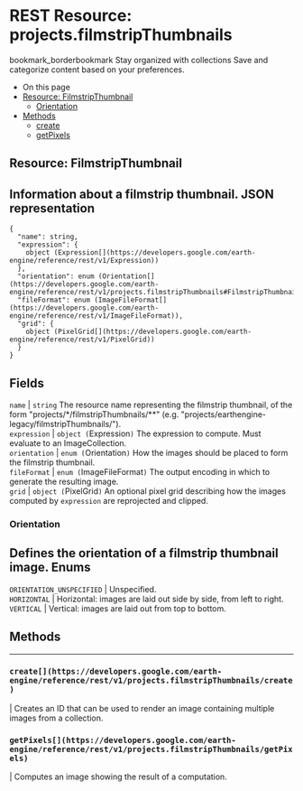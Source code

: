  
#  REST Resource: projects.filmstripThumbnails
bookmark_borderbookmark Stay organized with collections  Save and categorize content based on your preferences.
  * On this page
  * [Resource: FilmstripThumbnail](https://developers.google.com/earth-engine/reference/rest/v1/projects.filmstripThumbnails#resource:-filmstripthumbnail)
    * [Orientation](https://developers.google.com/earth-engine/reference/rest/v1/projects.filmstripThumbnails#orientation)
  * [Methods](https://developers.google.com/earth-engine/reference/rest/v1/projects.filmstripThumbnails#methods)
    * [create](https://developers.google.com/earth-engine/reference/rest/v1/projects.filmstripThumbnails#create)
    * [getPixels](https://developers.google.com/earth-engine/reference/rest/v1/projects.filmstripThumbnails#getpixels)


## Resource: FilmstripThumbnail
Information about a filmstrip thumbnail.
JSON representation  
---  
```
{
  "name": string,
  "expression": {
    object (Expression[](https://developers.google.com/earth-engine/reference/rest/v1/Expression))
  },
  "orientation": enum (Orientation[](https://developers.google.com/earth-engine/reference/rest/v1/projects.filmstripThumbnails#FilmstripThumbnail.Orientation)),
  "fileFormat": enum (ImageFileFormat[](https://developers.google.com/earth-engine/reference/rest/v1/ImageFileFormat)),
  "grid": {
    object (PixelGrid[](https://developers.google.com/earth-engine/reference/rest/v1/PixelGrid))
  }
}
```
  
Fields  
---  
`name` |  `string` The resource name representing the filmstrip thumbnail, of the form "projects/*/filmstripThumbnails/**" (e.g. "projects/earthengine-legacy/filmstripThumbnails/").  
`expression` |  `object (`Expression[](https://developers.google.com/earth-engine/reference/rest/v1/Expression)`)` The expression to compute. Must evaluate to an ImageCollection.  
`orientation` |  `enum (`Orientation[](https://developers.google.com/earth-engine/reference/rest/v1/projects.filmstripThumbnails#FilmstripThumbnail.Orientation)`)` How the images should be placed to form the filmstrip thumbnail.  
`fileFormat` |  `enum (`ImageFileFormat[](https://developers.google.com/earth-engine/reference/rest/v1/ImageFileFormat)`)` The output encoding in which to generate the resulting image.  
`grid` |  `object (`PixelGrid[](https://developers.google.com/earth-engine/reference/rest/v1/PixelGrid)`)` An optional pixel grid describing how the images computed by `expression` are reprojected and clipped.  
### Orientation
Defines the orientation of a filmstrip thumbnail image.
Enums  
---  
`ORIENTATION_UNSPECIFIED` | Unspecified.  
`HORIZONTAL` | Horizontal: images are laid out side by side, from left to right.  
`VERTICAL` | Vertical: images are laid out from top to bottom.  
## Methods  
---  
### `create[](https://developers.google.com/earth-engine/reference/rest/v1/projects.filmstripThumbnails/create)`
|  Creates an ID that can be used to render an image containing multiple images from a collection.  
### `getPixels[](https://developers.google.com/earth-engine/reference/rest/v1/projects.filmstripThumbnails/getPixels)`
|  Computes an image showing the result of a computation.  
